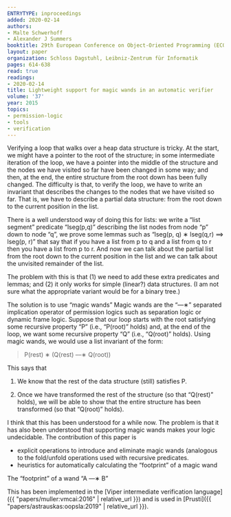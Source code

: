 ```yaml
---
ENTRYTYPE: inproceedings
added: 2020-02-14
authors:
- Malte Schwerhoff
- Alexander J Summers
booktitle: 29th European Conference on Object-Oriented Programming (ECOOP 2015)
layout: paper
organization: Schloss Dagstuhl, Leibniz-Zentrum für Informatik
pages: 614-638
read: true
readings:
- 2020-02-14
title: Lightweight support for magic wands in an automatic verifier
volume: '37'
year: 2015
topics:
- permission-logic
- tools
- verification
---
```


Verifying a loop that walks over a heap data structure is tricky.  At the
start, we might have a pointer to the root of the structure; in some
intermediate iteration of the loop, we have a pointer into the middle of the
structure and the nodes we have visited so far have been changed in some way;
and then, at the end, the entire structure from the root down has been fully
changed.  The difficulty is that, to verify the loop, we have to write an
invariant that describes the changes to the nodes that we have visited so far.
That is, we have to describe a partial data structure: from the root down to
the current position in the list.

There is a well understood way of doing this for lists: we write a “list
segment” predicate “lseg(p,q)” describing the list nodes from node “p” down to
node “q”, we prove some lemmas such as “lseg(p, q) ∗ lseg(q,r) ==> lseg(p, r)”
that say that if you have a list from p to q and a list from q to r then you
have a list from p to r.  And now we can talk about the partial list from the
root down to the current position in the list and we can talk about the
unvisited remainder of the list.

The problem with this is that (1)  we need to add these extra predicates and
lemmas; and (2) it only works for simple (linear?) data structures.  (I am not
sure what the appropriate variant would be for a binary tree.)

The solution is to use “magic wands” Magic wands are the “—∗” separated
implication operator of permission logics such as separation logic or dynamic
frame logic.  Suppose that our loop starts with the root satisfying some
recursive property “P” (i.e., “P(root)” holds) and, at the end of the loop, we
want some recursive property “Q” (i.e., “Q(root)” holds).  Using magic wands,
we would use a list invariant of the form:


> P(rest) ∗ (Q(rest) ––∗ Q(root))

This says that

1. We know that the rest of the data structure (still) satisfies P.

2. Once we have transformed the rest of the structure (so that “Q(rest)”
   holds), we will be able to show that the entire structure has been
   transformed (so that “Q(root)” holds).

I think that this has been understood for a while now.  The problem is that it
has also been understood that supporting magic wands makes your logic
undecidable.  The contribution of this paper is

- explicit operations to introduce and eliminate magic wands (analogous to the
  fold/unfold operations used with recursive predicates.
- heuristics for automatically calculating the “footprint” of a magic wand

The “footprint” of a wand “A ––∗ B”

This has been implemented in the [Viper intermediate verification language]({{ "papers/muller:vmcai:2016" | relative_url }}) and is used in
[Prusti]({{ "papers/astrauskas:oopsla:2019" | relative_url }}).

